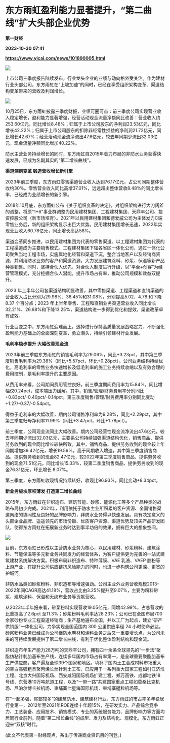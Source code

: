 # 东方雨虹盈利能力显著提升，“第二曲线”扩大头部企业优势
**第一财经**

**2023-10-30 07:41**

**https://www.yicai.com/news/101890005.html**

![](https://imgcdn.yicai.com/uppics/slides/2023/10/55adde7eaffa6ab882b6942d76a3f7b4.jpg)

上市公司三季度报告陆续发布，行业龙头企业的业绩与动向格外受关注。作为建材行业头部公司，东方雨虹在“上坡加速”的同时，已经在享受组织架构变革、渠道结构变革带来的营收及利润增长。

![](https://imgcdn.yicai.com/uppics/images/2023/10/94189065078f97bce4afcc8c94120a94.jpg)

10月25日，东方雨虹披露三季度财报，业绩可圈可点：前三季度公司实现营业收入稳定增长，盈利能力显著增强，经营活动现金流量净额同比改善：营业收入约253.60亿元，同比增长8.48%；归属于上市公司股东的净利润23.53亿元，同比增长42.22%；归属于上市公司股东的扣除非经常性损益的净利润21.72亿元，同比增长42.67%；经营活动现金流净流出47.6亿元，较去年同期少流出32.03亿元，现金流量净额同比增加40.22%。

防水主营业务持续增长的同时，东方雨虹自2015年着力布局的非防水业务获得快速发展，已成为名副其实的“第二增长曲线”。

**渠道深刻变革 锻造营收增长新引擎**

2023年前三季度，东方雨虹零售渠道营业收入达到76.17亿元，占公司同期整体营收约30%。零售营业收入同比高增37.01%，远远超出整体营收8.48%的同比增长率，已经成为业绩增长的新引擎。

2018年10月底，东方雨虹公布《关于组织变革的决定》，对组织架构进行大刀阔斧的调整，将原“1+6”事业群调整为民用建材集团、工程建材集团、天鼎丰公司、投资控股公司（新市场培育）。2021年以民用建材集团和德爱威公司为主体发力C端零售业务后，新的组织架构显示出巨大优势。民用建材集团增长迅速，2022年实现营业收入60.78亿元，同比增长高达58%。

渠道变革同步推进，以民用建材集团为代表的零售渠道、以工程建材集团为代表的工程渠道成为主要销售模式。工程建材集团下辖各省区一体化公司，通过一体化公司聚焦当地工程市场，实施属地化经营和渠道下沉，整合当地客户以及经销商资源，并利用防水业务的客户和渠道资源，大力发展建筑涂料、砂浆、保温等新产品种类销售。同时，坚持合伙人优先，对合伙人制度进行升级，以“平台+创客”为经营管理模式，充分挖掘合伙人潜能，提升市场占有率，推动公司规模和效益双提升。

2023 年上半年公司各渠道结构明显改善，其中零售渠道、工程渠道和直销渠道的营业收入占比分别为29.98%、36.45%和31.08%，分别提高5.02、4.78 和下降8.37 个百分点；2023 年上半年零售、工程和直销业务渠道营业收入同比增长32.21%、26.68%和下降13.25%，渠道结构进一步得到优化和提效，渠道改革卓有成效。

行业巨变之中，东方雨虹迎难而上，选择进行保持高质量发展战略定力、不断强化盈利能力基础上的全面深刻变革，勇立潮头，持续引领建材行业发展。

**毛利率稳步提升 大幅改善现金流**

2023年前三季度东方雨虹的销售毛利率为29.06%，同比+3.23pct，其中第三季度销售毛利率为29.38%（同比+5.57pct，环比+0.28pct）。公司业务结构持续优化，高毛利率的零售业务快速增长及低毛利率的施工业务持续收缩以及有效合理的费用控制，是毛利率提升的主要原因。

从费用率来看，公司期间费用管控良好。前三季度期间费用率为15.84%，同比增幅仅0.24pct，成本端压力缓解。其中，销售/管理/财务费用率分别同比+0.83pct/-0.40pct/-0.14pct。第三季度销售/管理/财务费用率分别同比变动+1.27/-0.37/-0.54pct。

得益于毛利率的大幅改善，期内公司销售净利率为9.28%，同比+2.29pct，其中第三季度归母净利率11.99%（同比+3.47pct，环比+1.78pct）。

前三季度，公司现金流同比大幅改善。期内公司经营性现金流净流出47.6亿元，较去年同期少流出32.03亿元，主要系公司持续加强渠道结构优化，销售商品、提供劳务收到的现金同比增长较快所致。其中，销售商品、提供劳务收到的现金较上年同期增加39.42亿元，增长19.56%，高于同期收入增速，其中第三季度销售商品、提供劳务收到的现金82.47亿元，较2022年第三季度销售商品、提供劳务收到的现金71.51亿元，同比增长15.33%，较第二季度销售商品、提供劳务收到的现金76.31亿元，环比增长 8.07%。

第三季度，东方雨虹收现情况持续转好，收现比96.93%，同比变动+8.34pct。

**新业务板块厚积薄发 打造第二增长曲线**

2015年，东方雨虹在非织造布、建筑节能、砂浆、能源化工等多个产品种类的战略布局初步完成。2021年，利用依托于防水主业所积累的客户资源、全国销售渠道网络的协同性及良好的品牌影响力，非防水业务得以快速发展。具有决定意义的头部企业品牌、遥遥领先的市场份额、优质客户资源、渠道优势及顶尖产品研发团队，使得东方雨虹在拓展新业务时达到事半功倍的效果，拥有巨大的想象空间。

![](https://imgcdn.yicai.com/uppics/images/2023/10/5f872cb9f89ba81dc9c682f64441952d.jpg)

目前，东方雨虹已形成以主营防水业务为核心，以民用建材、砂浆粉料、建筑涂料、节能保温等多元新业务共同发力的经营体系，为客户提供更为完善的一站式建筑建材系统解决方案。积极布局非织造布、特种薄膜、VAE 乳液、VAEP 胶粉等上游产业，在提升公司供应链抗风险能力的同时，也进一步构筑公司更深、更宽的护城河。

非防水品类如砂浆粉料、非织造布等增速强劲。公司主业外业务营收规模2013-2022年间CAGR高达41.18%，营收占比由3.25%提升至9.07%，主要为粉料砂浆、建筑涂料、保温和无纺布业务等贡献营收。

从2023年半年报来看，砂浆粉料实现营收19.05亿元，同增42.99%，占总营收的比重提高了2.6pct 至11.3%；砂浆粉料毛利率达28.23%；公司已在全国布局700余家砂粉专业工程渠道经销商；生产基地遍布全国，并以工厂为起点，建立“研产供销服”一体化公司，力争实现全国范围内 300 公里供应半径 24 小时使命必达。砂浆粉料业务已经成为公司继防水卷材和涂料业务之后又一重要增长点，为公司未来的可持续发展提供了第二增长曲线，有利于优化整体盈利结构和现金流。

非织造布年生产能力28万吨的天鼎丰公司，拥有四十余条全球领先的“一步法”聚酯纺粘针刺胎基布生产线，连续多年国内市场占有率第一，是全球重要聚酯胎基布生产供应商，客户遍及全球39个国家和地区。填补了国内土工合成材料市场重大的空白高强粗旦聚丙烯长丝针刺土工布，已应用于一系列重大国家工程如引江济淮工程、北京大兴国际机场、西安咸阳国际机场扩建工程、郑万高铁、成都地铁18号线、东营港10万吨航道工程，以及“一带一路”共建国家重点工程如莫桑比克机场、尼泊尔博卡拉机场、柬埔寨七星海国际机场、柬埔寨暹粒机场等。

在“一超多强，尾部较多”的建筑防水、建筑建材行业，东方雨虹的市占率多年稳居行业第一，2012年至2021年ROE连续十年超15%，在研发实力、产品综合竞争力、工艺装备、应用技术、销售模式、专业的系统服务能力、品牌影响力等方面均居同行业前列。随着“第二增长曲线”的成型、发力及结构化、规模化，东方雨虹正迎来“双核”时代。

(此文不代表第一财经观点，系出于传递商业资讯目的刊登。)